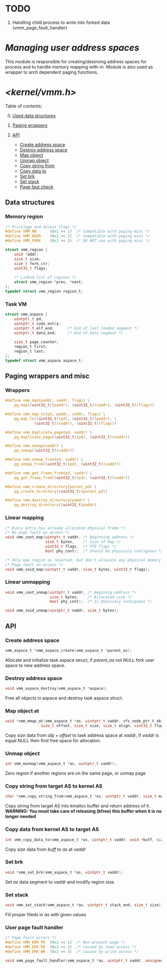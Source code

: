 # TODO
1. Handling child process to write into forked data (vmm_page_fault_handler)   

# ***Managing user address spaces***
This module is responsible for creating/destroing address spaces for process and to handle memory mapping with-in.  Module is also used as wrapper to arch dependent paging functions. 

# _<kernel/vmm.h>_
Table of contents:   

0. [Used data structures](#data-structures)   
1. [Paging wrappers](#paging-wrappers-and-misc)    

2. [API](#api)
    - [Create address space](#create-address-space)   
    - [Destroy address space](#destroy-address-space)   
    - [Map object](#map-object-at)   
    - [Unmap object](#unmap-object)   
    - [Copy string from](#copy-string-from-target-as-to-kernel-as)   
    - [Copy data to](#copy-data-from-kernel-as-to-target-as)   
    - [Set brk](#set-brk)   
    - [Set stack](#set-stack)   
    - [Page faut check](#user-page-fault-handler)   

## Data structures

### Memory region
```c
/* Privilege and access flags */
#define VMM_RW		(0x1 << 1)	/* Compatible with paging misc */
#define VMM_USER 	(0x1 << 2)	/* Compatible with paging misc */
#define VMM_FORK	(0x1 << 3)	/* DO NOT use with paging misc */

struct vmm_region {
	void *addr;
	size_t size;
    size_t fork_ctr;
	uint32_t flags;
    
    /* Linked list of regions */
	struct vmm_region *prev, *next;
};
typedef struct vmm_region region_t;
```

### Task VM
```c
struct vmm_aspace {
	uintptr_t pd;
	uintptr_t code_entry;
    uintptr_t elf_end;      /* End of last loaded segment */
	uintptr_t data_end;     /* End of data segment */
    
	size_t page_counter;
	region_t first;
	region_t last;
};
typedef struct vmm_aspace aspace_t;
```

## Paging wrappers and misc
### Wrappers
```c
#define vmm_map(paddr, vaddr, flags) \
	pg_map((uint32_t)(paddr), (uint32_t)(vaddr), (uint32_t)(flags))

#define vmm_map_to(pd, paddr, vaddr, flags) \
	pg_map_to((uint32_t)(pd), (uint32_t)(paddr), \
		     (uint32_t)(vaddr), (uint32_t)(flags))

#define vmm_duplicate_page(pd, vaddr) \
    pg_duplicate_page((uint32_t)(pd), (uint32_t)(vaddr))

#define vmm_unmap(vaddr) \
	pg_unmap((uint32_t)(vaddr))

#define vmm_unmap_from(pd, vaddr) \
	pg_unmap_from((uint32_t)(pd), (uint32_t)(vaddr))

#define vmm_get_frame_from(pd, vaddr) \
	pg_get_frame_from((uint32_t)(pd), (uint32_t)(vaddr))

#define vmm_create_directory(parent_pd) \
	pg_create_directory((uint32_t)(parent_pd))

#define vmm_destroy_directory(paddr) \
	pg_destroy_directory((uint32_t)paddr)
```
### Linear mapping
```c
/* Every entry has already allocated physical frame */
/* No page fault on access */
void vmm_cont_map(uintptr_t vaddr, /* Beginning address */
                  size_t bytes,    /* Size of map */
                  uint32_t flags,  /* PTE flags */
                  bool phy_cont);  /* Should be physicaly contiguous */

/* Only map region as reserved, but don't allocate any physical memory */
/* Page fault on access */
void vmm_void_map(uintptr_t vaddr, size_t bytes, uint32_t flags);
```

### Linear unmapping
```c
void vmm_cont_unmap(uintptr_t vaddr, /* Beginnig address */
                    size_t bytes,    /* Allocated size */
                    bool phy_cont);  /* Is physicaly contiguous */

void vmm_void_unmap(uintptr_t vaddr, size_t bytes);
```

##  API

### Create address space
```c
vmm_aspace_t *vmm_aspace_create(vmm_aspace_t *parent_as);
```
Allocate and initialize task aspace struct, if _parent_as_ not NULL fork user space to new address space.

### Destroy address space
```c
void vmm_aspace_destroy(vmm_aspace_t *aspace);
```
Free all objects in aspace and destroy task aspace struct.

### Map object at
```c
void *vmm_mmap_at(vmm_aspace_t *as, uintptr_t vaddr, vfs_node_ptr_t obj,
                size_t offset, size_t size, size_t align, uint32_t flags);
```
Copy _size_ data from _obj_ + _offset_ to task address space at _vaddr_, if _vaddr_ is equal NULL then find free space for allocation.

### Unmap object
```c
int vmm_munmap(vmm_aspace_t *as, uintptr_t vaddr);
```
Zero region if another regions are on the same page, or unmap page

### Copy string from target AS to kernel AS
```c
char *vmm_copy_string_from(vmm_aspace_t *as, uintptr_t vaddr, size_t max_len);
```
Copy string from target AS into kmalloc buffer and return address of it.
**WARNING: You must take care of releasing (kfree) this buffer when it is no longer needed**

### Copy data from kernel AS to target AS
```c
int vmm_copy_data_to(vmm_aspace_t *as, uintptr_t vaddr, void *buff, size_t size);
```
Copy _size_ data from _buff_ to _as_ at _vaddr_

### Set brk
```c
void *vmm_set_brk(vmm_aspace_t *as, uintptr_t vaddr);
```
Set _as_ data segment to _vaddr_ and modify region size.   

### Set stack
```c
void vmm_set_stack(vmm_aspace_t *as, uintptr_t stack_end, size_t size);
```
Fill proper fileds in _as_ with given values

### User page fault handler
```c
/* Page fault errors */
#define VMM_ERR_PR	(0x1 << 1)	/* Non-present page */
#define VMM_ERR_RD	(0x1 << 2)	/* Caused by read access */
#define VMM_ERR_WR	(0x1 << 3)	/* Caused by write access */

void vmm_page_fault_handler(vmm_aspace_t *as, uintptr_t vaddr, unsigned int err);
```
